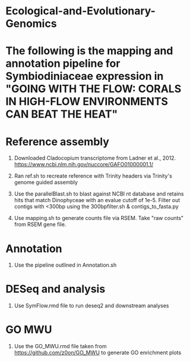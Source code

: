 # Ecological-and-Evolutionary-Genomics
# The following is the mapping and annotation pipeline for Symbiodiniaceae expression in "GOING WITH THE FLOW: CORALS IN HIGH-FLOW ENVIRONMENTS CAN BEAT THE HEAT"

# Reference assembly
1) Downloaded Cladocopium transcriptome from Ladner et al., 2012. https://www.ncbi.nlm.nih.gov/nuccore/GAFO01000001.1/

2) Ran ref.sh to recreate reference with Trinity headers via Trinity's genome guided assembly

3) Use the parallelBlast.sh to blast against NCBI nt database and retains hits that match Dinophyceae with an evalue cutoff of 1e-5. 
Filter out contigs with <300bp using the 300bpfilter.sh & contigs_to_fasta.py

4) Use mapping.sh to generate counts file via RSEM. Take "raw counts" from RSEM gene file. 

# Annotation 
1) Use the pipeline outlined in Annotation.sh

# DESeq and analysis
1) Use SymFlow.rmd file to run deseq2 and downstream analyses

# GO MWU
1) Use the GO_MWU.rmd file taken from https://github.com/z0on/GO_MWU to generate GO enrichment plots




